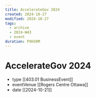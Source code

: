 ```yaml
---
title: AccelerateGov 2024
created: 2024-10-27
modified: 2024-10-27
tags:
  - archive
  - 2024-W43
  - event
duration: P9H30M
---
```

# AccelerateGov 2024
- type [[403.01 BusinessEvent]]
- eventVenue [[Rogers Centre Ottawa]]
- date [[2024-10-21]]
